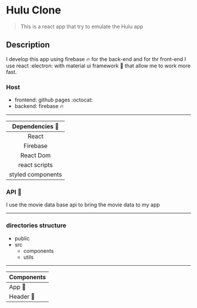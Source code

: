 # Hulu Clone

> This is a react app that try to emulate the Hulu app

## Description

I develop this app using firebase :fire: for the back-end and for thr front-end I use react :electron: with material ui framework :file_folder: that allow me to work more fast.

### Host

- frontend: github pages :octocat:
- backend: firebase :fire:

---

| Dependencies :bust_in_silhouette: |
| :-------------------------------: |
|               React               |
|             Firebase              |
|             React Dom             |
|           react scripts           |
|         styled components         |

### API :movie_camera:

I use the movie data base api to bring the movie data to my app

---

### directories structure

- public
- src
  - components
  - utils

---

| Components            |
| --------------------- |
| App :apple:           |
| Header :hear_no_evil: |
